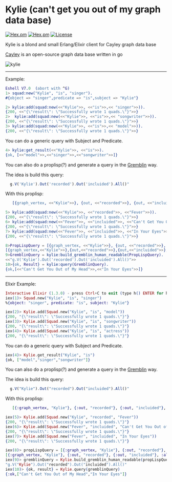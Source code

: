 # Kylie (can't get you out of my graph data base)
[![Hex.pm](https://img.shields.io/hexpm/v/kylie.svg?style=flat-square)](https://hex.pm/packages/kylie)
[![Hex.pm](https://img.shields.io/hexpm/dt/kylie.svg?style=flat-square)](https://hex.pm/packages/kylie)
[![License](http://img.shields.io/hexpm/l/kylie.svg?style=flat)](https://hex.pm/packages/kylie)

Kylie is a blond and small Erlang/Elixir client for Cayley graph data base

 [Cayley](https://github.com/cayleygraph/cayley/) is an open-source graph data base written in go

![kylie](https://cloud.githubusercontent.com/assets/6124495/18232603/3f1f34fa-72a9-11e6-8b52-4a2731a4be7c.gif)

---------
Example:
```erlang
Eshell V7.0  (abort with ^G)
1> squad:new("Kylie", "is", "singer").
#{object => "singer",predicate => "is",subject => "Kylie"}

2> kylie:add(squad:new(<<"Kylie">>, <<"is">>,<< "singer">>)).
{200, <<"{\"result\": \"Successfully wrote 1 quads.\"}">>}
2>  kylie:add(squad:new(<<"Kylie">>, <<"is">>,<< "songwriter">>)).
{200, <<"{\"result\": \"Successfully wrote 1 quads.\"}">>}
3> kylie:add(squad:new(<<"Kylie">>, <<"is">>,<< "model">>)).
{200, <<"{\"result\": \"Successfully wrote 1 quads.\"}">>}

```

You can do a generic query with Subject and Predicate.
```erlang
4> kylie:get_result(<<"Kylie">>, <<"is">>).
{ok, [<<"model">>,<<"singer">>,<<"songwriter">>]}
```


You can also do a proplisp(?) and generate a query in the [Gremblin](http://gremlindocs.spmallette.documentup.com/) way.

The idea is build this query: 
```javascript
  g.V('Kylie').Out('recorded').Out('incluided').All()"
```
With this proplisp:
```erlang
   [{graph_vertex, <<"Kylie">>}, {out, <<"recorded">>}, {out, <<"incluided">>}, all]
```

```erlang
5> kylie:add(squad:new(<<"Kylie">>, <<"recorded">>, <<"Fever">>)).
{200, <<"{\"result\": \"Successfully wrote 1 quads.\"}">>}
6> kylie:add(squad:new(<<"Fever">>, <<"incluided">>, <<"Can't Get You Out of My Head">>)).
{200, <<"{\"result\": \"Successfully wrote 1 quads.\"}">>}
7> kylie:add(squad:new(<<"Fever">>, <<"incluided">>, <<"In Your Eyes">>)),
{200, <<"{\"result\": \"Successfully wrote 1 quads.\"}">>}

8>PropLispQuery = [{graph_vertex, <<"Kylie">>}, {out, <<"recorded">>}, {out, <<"incluided">>}, all].
[{graph_vertex,<<"Kylie">>},{out,<<"recorded">>},{out,<<"incluided">>},all]
9>GremblinQuery = kylie:build_gremblin_human_readable(PropLispQuery).
<<"g.V('Kylie').Out('recorded').Out('incluided').All()">>
10>{ok, Result} = kylie:query(GremblinQuery).
{ok,[<<"Can't Get You Out of My Head">>,<<"In Your Eyes">>]}
```

---------
Elixir Example:
```elixir
Interactive Elixir (1.3.0) - press Ctrl+C to exit (type h() ENTER for help)
iex(1)> Squad.new("Kylie", "is", "singer")
%{object: "singer", predicate: "is", subject: "Kylie"}

iex(2)> Kylie.add(Squad.new("Kylie", "is", "model"))
{200, "{\"result\": \"Successfully wrote 1 quads.\"}"}
iex(3)> Kylie.add(Squad.new("Kylie", "is", "songwriter"))
{200, "{\"result\": \"Successfully wrote 1 quads.\"}"}
iex(4)> Kylie.add(Squad.new("Kylie", "is", "actress"))
{200, "{\"result\": \"Successfully wrote 1 quads.\"}"}

```

You can do a generic query with Subject and Predicate.
```elixir
iex(4)> Kylie.get_result("Kylie", "is")
{ok, ["model","singer","songwriter"]}
```


You can also do a proplisp(?) and generate a query in the [Gremblin](http://gremlindocs.spmallette.documentup.com/) way.

The idea is build this query: 
```javascript
  g.V("Kylie").Out("recorded").Out("incluided").All()"
```
With this proplisp:
```elixir
   [{:graph_vertex, "Kylie"}, {:out, "recorded"}, {:out, "incluided"}, :all]
```

```elixir
iex(5)> Kylie.add(Squad.new("Kylie", "recorded", "Fever"))
{200, "{\"result\": \"Successfully wrote 1 quads.\"}"}
iex(6)> Kylie.add(Squad.new("Fever", "incluided", "Can't Get You Out of My Head"))
{200, "{\"result\": \"Successfully wrote 1 quads.\"}"}
iex(7)> Kylie.add(Squad.new("Fever", "incluided", "In Your Eyes"))
{200, "{\"result\": \"Successfully wrote 1 quads.\"}"}

iex(8)> propLispQuery = [{:graph_vertex, "Kylie"}, {:out, "recorded"}, {:out, "incluided"}, :all]
[{:graph_vertex, "Kylie"}, {:out, "recorded"}, {:out, "incluided"}, :all]
iex(9)> gremblinQuery = Kylie.build_gremblin_human_readable(propLispQuery)
"g.V("Kylie").Out("recorded").Out("incluided").All()"
iex(10)> {ok, result} = Kylie.query(gremblinQuery)
{:ok,["Can't Get You Out of My Head","In Your Eyes"]}

```


